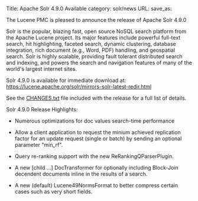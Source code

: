 Title: Apache Solr 4.9.0 Available
category: solr/news
URL: 
save_as: 

The Lucene PMC is pleased to announce the release of Apache Solr 4.9.0

Solr is the popular, blazing fast, open source NoSQL search platform
from the Apache Lucene project. Its major features include powerful
full-text search, hit highlighting, faceted search, dynamic
clustering, database integration, rich document (e.g., Word, PDF)
handling, and geospatial search.  Solr is highly scalable, providing
fault tolerant distributed search and indexing, and powers the search
and navigation features of many of the world's largest internet sites.

Solr 4.9.0 is available for immediate download at:
  <https://lucene.apache.org/solr/mirrors-solr-latest-redir.html>

See the [CHANGES.txt](/solr/4_9_0/changes/Changes.html)
file included with the release for a full list of details.

Solr 4.9.0 Release Highlights:

* Numerous optimizations for doc values search-time performance

* Allow a client application to request the minium achieved replication
  factor for an update request (single or batch) by sending an optional
  parameter "min_rf".

* Query re-ranking support with the new ReRankingQParserPlugin.

* A new [child ...] DocTransformer for optionally including Block-Join
  decendent documents inline in the results of a search.

* A new (default) Lucene49NormsFormat to better compress certain cases
  such as very short fields.

